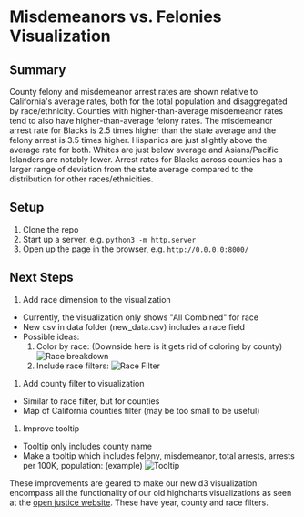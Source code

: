 # Misdemeanors vs. Felonies Visualization

## Summary

County felony and misdemeanor arrest rates are shown relative to California's average rates, both for the total population and disaggregated by race/ethnicity. Counties with higher-than-average misdemeanor rates tend to also have higher-than-average felony rates. The misdemeanor arrest rate for Blacks is 2.5 times higher than the state average and the felony arrest is 3.5 times higher. Hispanics are just slightly above the average rate for both. Whites are just below average and Asians/Pacific Islanders are notably lower. Arrest rates for Blacks across counties has a larger range of deviation from the state average compared to the distribution for other races/ethnicities.

## Setup

1. Clone the repo
2. Start up a server, e.g. `python3 -m http.server`
3. Open up the page in the browser, e.g. `http://0.0.0.0:8000/`


## Next Steps

1. Add race dimension to the visualization
  - Currently, the visualization only shows "All Combined" for race
  - New csv in data folder (new_data.csv) includes a race field
  - Possible ideas:
    1. Color by race: (Downside here is it gets rid of coloring by county)
    ![Race breakdown](http://i.imgur.com/YwRBfWe.png)
    2. Include race filters:
    ![Race Filter](http://i.imgur.com/UVQoQQk.gif)
1. Add county filter to visualization
  - Similar to race filter, but for counties
  - Map of California counties filter (may be too small to be useful)
1. Improve tooltip
  - Tooltip only includes county name
  - Make a tooltip which includes felony, misdemeanor, total arrests, arrests per 100K, population: (example)
  ![Tooltip](http://i.imgur.com/UEAKwmB.png)

These improvements are geared to make our new d3 visualization encompass all the functionality of our old highcharts visualizations as seen at the [open justice website](http://openjustice.doj.ca.gov/agencies/charts). These have year, county and race filters.

